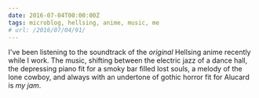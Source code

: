 ```yaml
---
date: 2016-07-04T00:00:00Z
tags: microblog, hellsing, anime, music, me
# url: /2016/07/04/91/
---
```


I've been listening to the soundtrack of the *original* Hellsing anime recently while I work. The music, shifting between the electric jazz of a dance hall, the depressing piano fit for a smoky bar filled lost souls, a melody of the lone cowboy, and always with an undertone of gothic horror fit for Alucard is *my jam*.
